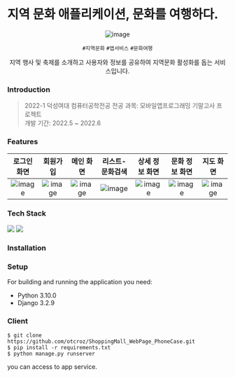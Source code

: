 # 지역 문화 애플리케이션, 문화를 여행하다.

<div align='center'>
  
![image](https://github.com/otcroz/Travel-culture/assets/79989242/19b12e27-6e71-43fa-9804-cdf390bc11aa)


  `#지역문화` `#앱서비스` `#문화여행` 

  지역 행사 및 축제를 소개하고 사용자와 정보를 공유하여 지역문화 활성화를 돕는 서비스입니다.
  
</div>

### Introduction
> 2022-1 덕성여대 컴퓨터공학전공 전공 과목: 모바일앱프로그래밍 기말고사 프로젝트 <br />
> 개발 기간: 2022.5 ~ 2022.6

### Features
| 로그인 화면 | 회원가입 |  메인 화면 | 리스트-문화검색 | 상세 정보 화면 | 문화 정보 화면 | 지도 화면 |
| :-----: | :-----: | :-----: | :-----: | :-----: | :-----: | :-----: |
|![image](https://github.com/otcroz/Travel-culture/assets/79989242/c1296e5e-5f0f-4f45-9bde-c4f5b9c39f19) | ![image](https://github.com/otcroz/Travel-culture/assets/79989242/3df33169-2467-4ead-9a4d-204de53a559c)|![image](https://github.com/otcroz/Travel-culture/assets/79989242/ea947ce4-eb32-48be-9148-a7372a323217)|![image](https://github.com/otcroz/Travel-culture/assets/79989242/9579457b-cfe0-4989-85f4-f8e678f84ba1)|![image](https://github.com/otcroz/Travel-culture/assets/79989242/d2b7dd5f-04b2-44f4-a95f-0ef7e6baa308)|![image](https://github.com/otcroz/Travel-culture/assets/79989242/7d26e97e-4bfd-4cf2-97a2-b69da4a1f125)|![image](https://github.com/otcroz/Travel-culture/assets/79989242/0cd31dd7-0447-411d-8c2e-f0294acad0f1)|

### Tech Stack

<img src="https://img.shields.io/badge/Android-3DDC84?style=flat-square&logo=android&logoColor=white"/> <img src="https://img.shields.io/badge/firebase-FFCA28?style=flat-square&logo=firebase&logoColor=white"/>


### Installation

### Setup
For building and running the application you need:
- Python 3.10.0
- Django 3.2.9

### Client

```
$ git clone https://github.com/otcroz/ShoppingMall_WebPage_PhoneCase.git
$ pip install -r requirements.txt
$ python manage.py runserver
```
you can access to app service.
